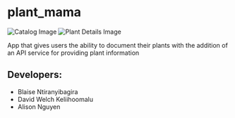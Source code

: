 # plant_mama

<img src="https://github.com/Davidwk123/CPSC-4250-PlantMama/assets/74224822/376a9b2f-a6c3-48f6-97a4-c9616bd3368d" alt="Catalog Image">
<img src="https://github.com/Davidwk123/CPSC-4250-PlantMama/assets/74224822/18a67166-7f0b-4f06-be35-b8cb3a0267e7" alt="Plant Details Image">

App that gives users the ability to document their plants with the addition of an API service for providing plant information

## Developers:
- Blaise Ntiranyibagira
- David Welch Keliihoomalu
- Alison Nguyen 

